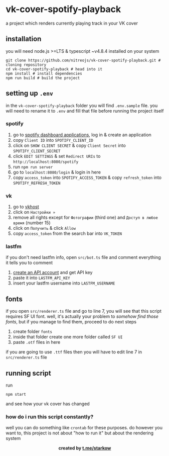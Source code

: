 # vk-cover-spotify-playback

a project which renders currently playing track in your VK cover

## installation

you will need node.js >=LTS & typescript ~v4.8.4 installed on your system

```shell
git clone https://github.com/nitreojs/vk-cover-spotify-playback.git # cloning repository
cd vk-cover-spotify-playback # head into it
npm install # install dependencies
npm run build # build the project
```

## setting up `.env`

in the `vk-cover-spotify-playback` folder you will find `.env.sample` file.
you will need to rename it to `.env` and fill that file before running the project itself

### spotify

1. go to [spotify dashboard applications](https://developer.spotify.com/dashboard/applications), log in & create an application
2. copy `Client ID` into `SPOTIFY_CLIENT_ID`
3. click on `SHOW CLIENT SECRET` & copy `Client Secret` into `SPOTIFY_CLIENT_SECRET`
4. click `EDIT SETTINGS` & set `Redirect URIs` to `http://localhost:8080/spotify`
5. run `npm run server`
6. go to `localhost:8080/login` & login in here
7. copy `access_token` into `SPOTIFY_ACCESS_TOKEN` & copy `refresh_token` into `SPOTIFY_REFRESH_TOKEN`

### vk

1. go to [vkhost](https://vkhost.github.io)
2. click on `Настройки »`
3. remove all rights except for `Фотографии` (third one) and `Доступ в любое время` (number 15)
4. click on `Получить` & click `Allow`
5. copy `access_token` from the search bar into `VK_TOKEN`

### lastfm

if you don't need lastfm info, open `src/bot.ts` file and comment everything it tells you to comment

1. [create an API account](https://www.last.fm/api/account/create) and get API key
2. paste it into `LASTFM_API_KEY`
3. insert your lastfm username into `LASTFM_USERNAME`

## fonts

if you open `src/renderer.ts` file and go to line 7, you will see that this script requires
SF UI font. well, it's actually your problem to _somehow find those fonts_, but if you manage
to find them, proceed to do next steps

1. create folder `fonts`
2. inside that folder create one more folder called `SF UI`
3. paste `.otf` files in here

if you are going to use `.ttf` files then you will have to edit line 7 in `src/renderer.ts` file

## running script

run

```shell
npm start
```

and see how your vk cover has changed

### how do i run this script constantly?

well you can do something like `crontab` for these purposes.
do however you want to, this project is not about "how to run it" but about the rendering system

<div align='center'>
  <b>created by <a href="https://t.me/starkow">t.me/starkow</a></b>
</div>
